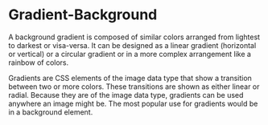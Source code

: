 # Gradient-Background
A background gradient is composed of similar colors arranged from lightest to darkest or visa-versa. It can be designed as a linear gradient (horizontal or vertical) or a circular gradient or in a more complex arrangement like a rainbow of colors.

Gradients are CSS elements of the image data type that show a transition between two or more colors. These transitions are shown as either linear or radial. Because they are of the image data type, gradients can be used anywhere an image might be. The most popular use for gradients would be in a background element.
